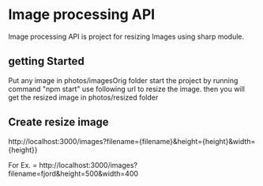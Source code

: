 # Image processing API
Image processing API is project for resizing Images using sharp module.

## getting Started 
Put any image in photos/imagesOrig folder
start the project by running command "npm start"
use following url to resize the image.
then you will get the resized image in photos/resized folder

## Create  resize image

http://localhost:3000/images?filename={filename}&height={height}&width={height}}

For Ex. = http://localhost:3000/images?filename=fjord&height=500&width=400
